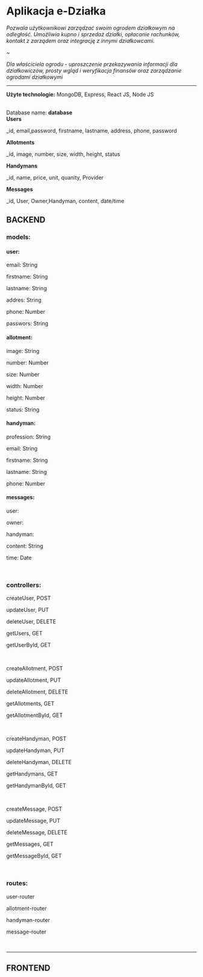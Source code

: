 <h1>Aplikacja e-Działka</h1> 
 <em> 
<p>Pozwala użytkownikowi zarządzać swoim ogrodem działkowym na odległość. Umożliwia kupno i sprzedaż działki, opłacanie rachunków, kontakt z zarządem oraz integrację z innymi działkowcami. </p>
~
<p>Dla właściciela ogrodu - uproszczenie przekazywania informacji dla działkowiczów, prosty wgląd i weryfikacja finansów oraz zarządzanie ogrodami działkowymi
 </p></em> 
 <hr>
 
<b>Użyte technologie:</b> MongoDB, Express, React JS, Node JS

<br>
Database name:
<b>database</b>
  <br>
<b>Users</b>

_id, email,password, firstname, lastname, address, phone, password


<b>Allotments</b>

_id, image, number, size, width, height, status

<b>Handymans</b>

_id, name, price, unit, quanity, Provider

<b>Messages</b>

_id, User, Owner,Handyman, content, date/time

<h2>BACKEND</h2>
<h3>models:</h3>

<h4>user:</h4>
<p>email: String</p>
<p>firstname: String</p>
<p>lastname: String</p>
<p>addres: String</p>
<p>phone: Number </p>
<p>passwors: String</p>

<h4>allotment:</h4>
<p>image: String</p>
<p>number: Number</p>
<p>size: Number</p>
<p>width: Number</p>
<p>height: Number</p>
<p>status: String</p>

<h4>handyman:</h4>
<p>profession: String</p>
<p>email: String</p>
<p>firstname: String</p>
<p>lastname: String</p>
<p>phone: Number</p>

<h4>messages:</h4>
<p>user:</p>
<p>owner:</p>
<p>handyman:</p>
<p>content: String</p>
<p>time: Date</p>
 <br>
<h3>controllers:</h3>
<p>createUser, POST</p>
<p>updateUser, PUT</p>
<p>deleteUser, DELETE</p>
<p>getUsers, GET</p>
<p>getUserById, GET</p>
 <br>
<p>createAllotment, POST</p>
<p>updateAllotment, PUT</p>
<p>deleteAllotment, DELETE</p>
<p>getAllotments, GET</p>
<p>getAllotmentById, GET</p>
 <br>
<p>createHandyman, POST</p>
<p>updateHandyman, PUT</p>
<p>deleteHandyman, DELETE</p>
<p>getHandymans, GET</p>
<p>getHandymanById, GET</p>
 <br>
<p>createMessage, POST</p>
<p>updateMessage, PUT</p>
<p>deleteMessage, DELETE</p>
<p>getMessages, GET</p>
<p>getMessageById, GET</p>
 <br>
<h3>routes:</h3>
<p>user-router</p>
<p>allotment-router</p>
<p>handyman-router</p>
<p>message-router</p>
 <br>
 <hr>
<h2>FRONTEND</h2>

